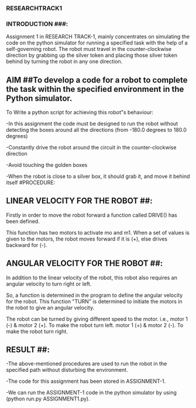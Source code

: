 ### RESEARCHTRACK1 ###
### INTRODUCTION ###: 
Assignment 1 in RESEARCH TRACK-1, mainly concentrates on simulating the code on the python simulator for running a specified task with the help of a self-governing robot. The robot must travel in the counter-clockwise direction by grabbing up the silver token and placing those silver token behind by turning the robot in any one direction.

## AIM ##To develop a code for a robot to complete the task within the specified environment in the Python simulator. 

To Write a python script for achieving this robot"s behaviour:
 
-In this assignment the code must be designed to run the robot without detecting the boxes around all the directions (from -180.0 degrees to 180.0 degrees)

-Constantly drive the robot around the circuit in the counter-clockwise direction

-Avoid touching the golden boxes

-When the robot is close to a silver box, it should grab it, and move it behind itself #PROCEDURE:

## LINEAR VELOCITY FOR THE ROBOT ##:
Firstly in order to move the robot forward a function called DRIVE() has been defined. 

This function has two motors to activate mo and m1. When a set of values is given to the motors, the robot moves forward if it is (+), else drives backward for (-).

## ANGULAR VELOCITY FOR THE ROBOT ##:
In addition to the linear velocity of the robot, this robot also requires an angular velocity to turn right or left. 

So, a function is determined in the program to define the angular velocity for the robot. This function "TURN" is determined to initiate the motors in the robot to give an angular velocity. 

The robot can be turned by giving different speed to the motor. i.e., motor 1 (-) & motor 2 (+). To make the robot turn left. motor 1 (+) & motor 2 (-). To make the robot turn right.


 ## RESULT ##:
-The above-mentioned procedures are used to run the robot in the specified path without disturbing the environment.

-The code for this assignment has been stored in ASSIGNMENT-1.

-We can run the ASSIGNMENT-1 code in the python simulator by using (python run.py ASSIGNMENT1.py).

